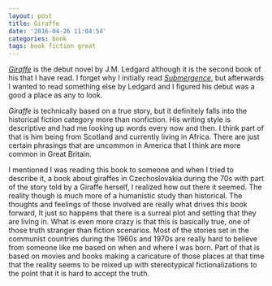 ```yaml
---
layout: post
title: Giraffe
date: '2016-04-26 11:04:54'
categories: book
tags: book fiction great
---
```


[*Giraffe*][giraffe-amazon] is the debut novel by J.M. Ledgard although it
is the second book of his that I have read. I forget why I initially read
[*Submergence*][sub-me], but afterwards I wanted to read something else by
Ledgard and I figured his debut was a good a place as any to look.

*Giraffe* is technically based on a true story, but it definitely falls into
the historical fiction category more than nonfiction. His writing style is
descriptive and had me looking up words every now and then. I think part of
that is him being from Scotland and currently living in Africa. There are just
certain phrasings that are uncommon in America that I think are more common
in Great Britain.

I mentioned I was reading this book to someone and when I tried to describe it,
a book about giraffes in Czechoslovakia during the 70s with part of the story
told by a Giraffe herself, I realized how out there it seemed. The reality though
is much more of a humanistic study than historical. The thoughts and feelings
of those involved are really what drives this book forward, It just so happens
that there is a surreal plot and setting that they are living in. What is even
more crazy is that this is basically true, one of those truth stranger than fiction
scenarios. Most of the stories set in the communist countries during the 1960s and 1970s
are really hard to believe from someone like me based on when and where I was born.
Part of that is based on movies and books making a caricature of those places at that
time that the reality seems to be mixed up with stereotypical fictionalizations to the
point that it is hard to accept the truth.


[giraffe-amazon]:     http://amzn.com/B001P9W9PO
[sub-me]:             http://andrewledvina.com/book/2015/12/14/submergence.html

